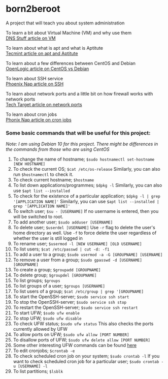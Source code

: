 # born2beroot
A project that will teach you about system administration

To learn a bit about Virtual Machine (VM) and why use them  
[DNS Stuff article on VM](https://www.dnsstuff.com/what-is-vm-virtual-machine)

To learn about what is apt and what is Aptitute  
[Tecmint article on apt and Aptitute](https://www.tecmint.com/difference-between-apt-and-aptitude/)

To learn about a few differences between CentOS and Debian  
[OpenLogic article on CentOS vs Debian](https://www.openlogic.com/blog/centos-vs-debian)

To learn about SSH service  
[Phoenix Nap article on SSH](https://phoenixnap.com/kb/how-to-enable-ssh-on-debian)

To learn about network ports and a little bit on how firewall works with network ports  
[Tech Target article on network ports](https://www.techtarget.com/searchnetworking/definition/port)

To learn about cron jobs  
[Phonix Nap article on cron jobs](https://phoenixnap.com/kb/set-up-cron-job-linux)

### __Some basic commands that will be useful for this project:__  
*Note: I am using Debian 10 for this project. There might be differences in the commands from those who are using CentOS*
1. To change the name of hostname; `$sudo hostnamectl set-hostname [NEW HOSTNAME]`
2. To check the current OS; `$cat /etc/os-release` Similarly, you can also run `$hostnamectl` to check it.
3. To check current hostname; `$hostname`
4. To list down applications/programmes; `$dpkg -l` Similarly, you can also use `$apt list --installed`
6. To check for the existence of a particular application; `$dpkg -l | grep '[APPLICATION NAME]'` Similarly, you can use `$apt list --installed | grep '[APPLICATION NAME]'` 
7. To switch user; `$su - [USERNAME]` If no username is entered, then you will be switched to root.
8. To add another user; `$sudo adduser [USERNAME]`
9. To delete user; `$userdel [USERNAME]` Use `-r` flag to delete the user's home directory as well. Use `-f` to force delete the user regardless of whether the user is still logged in
10. To rename user; `$usermod -l [NEW USERNAME] [OLD USERNAME]`
11. To list users; `$cat /etc/passwd | cut -d: -f1`
12. To add a user to a group; `$sudo usermod -a -G [GROUPNAME] [USERNAME]`
13. To remove a user from a group; `$sudo gpasswd -d [USERNAME] [GROUPNAME]`
14. To create a group; `$groupadd [GROUPNAME]`
15. To delete group; `$groupdel [GROUPNAME]`
16. To list groups; `$groups`
17. To list groups of a user; `$groups [USERNAME]`
18. To list users of a group; `$cat /etc/group | grep '[GROUPNAME]`
19. To start the OpenSSH-server; `$sudo service ssh start`
20. To stop the OpenSSH-server; `$sudo service ssh stop`
21. To restart the OpenSSH-server; `$sudo service ssh restart`
22. To start UFW; `$sudo ufw enable`
23. To stop UFW; `$sudo ufw disable`
24. To check UFW status; `$sudo ufw status` This also checks the ports currently allowed by UFW
25. To allow ports on UFW; `$sudo ufw allow [PORT NUMBER]`
26. To disallow ports of UFW; `$sudo ufw delete allow [PORT NUMBER]`
27. Some other interesting UFW commands can be found [here](https://www.linux.com/training-tutorials/introduction-uncomplicated-firewall-ufw/)
28. To edit cronjobs; `$crontab -e`
29. To check scheduled cron job on your system; `$sudo crontab -l` If you want to check scheduled cron job for a particular user; `$sudo crontab -u [USERNAME] -l`
30. To list partitions; `$lsblk` 
